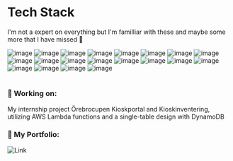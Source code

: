 # Tech Stack
I'm not a expert on everything but I'm familliar with these and maybe some more that I have missed 👀

![image](https://github.com/user-attachments/assets/b7d3e0ff-0a83-4525-8583-dabc0df5d5d5)
![image](https://github.com/user-attachments/assets/640670c6-5387-43d7-ade4-1e4f9c0369e3)
![image](https://github.com/user-attachments/assets/16c5fab1-9f79-4abc-9f48-e8e61c8e4dee)
![image](https://github.com/user-attachments/assets/29f7ee49-0ac1-40fa-8eae-448bda86f32f)
![image](https://github.com/user-attachments/assets/c0396461-b606-4ab4-887c-c42e345ff64c)
![image](https://github.com/user-attachments/assets/7f219323-4c9a-4c73-bfea-a40b4f3eff37)
![image](https://github.com/user-attachments/assets/4acb110d-5e98-42e0-9b7d-2b377aaa4bf2)
![image](https://github.com/user-attachments/assets/0aa06b31-65fc-4b2f-971f-151e76294c86)
![image](https://github.com/user-attachments/assets/32ebe909-3323-4bf8-b36a-be250b96b2cb)
![image](https://github.com/user-attachments/assets/a0528377-bf02-4763-87ef-c76c45c83702)
![image](https://github.com/user-attachments/assets/c4840f36-8680-4009-a240-f9f20468f590)
![image](https://github.com/user-attachments/assets/2dc00274-6eeb-48a0-abd1-ee1cb60a3f4e)
![image](https://github.com/user-attachments/assets/49db98d4-8941-471d-8257-46f6a7be4f18)
![image](https://github.com/user-attachments/assets/ef433598-585a-48f5-9386-a34ce506922c)
![image](https://github.com/user-attachments/assets/e56e0768-a49e-417a-b91b-84fabf8c5c91)
![image](https://github.com/user-attachments/assets/b7b88d71-c1c6-4844-a550-2eee047087a3)
![image](https://github.com/user-attachments/assets/1e42d3a0-6cf0-41b2-bf90-a5ec852158bd)
![image](https://github.com/user-attachments/assets/a694e432-bbf9-41b6-b867-f238e0f28bfa)
![image](https://github.com/user-attachments/assets/89e62cd5-fa14-47fa-8b9d-0afc26006abe)
![image](https://github.com/user-attachments/assets/68965f84-2c13-4eeb-8474-8f60365dbc1e)

#


 ### 🔭 Working on: 
 My internship project Örebrocupen Kioskportal and Kioskinventering, utilizing AWS Lambda functions and a single-table design with DynamoDB

### 💼 My Portfolio:
![Link](https://camillabjorkgren.netlify.app/)
